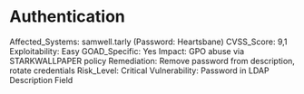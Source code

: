 # Authentication

Affected_Systems: samwell.tarly (Password: Heartsbane)
CVSS_Score: 9,1
Exploitability: Easy
GOAD_Specific: Yes
Impact: GPO abuse via STARKWALLPAPER policy
Remediation: Remove password from description, rotate credentials
Risk_Level: Critical
Vulnerability: Password in LDAP Description Field
